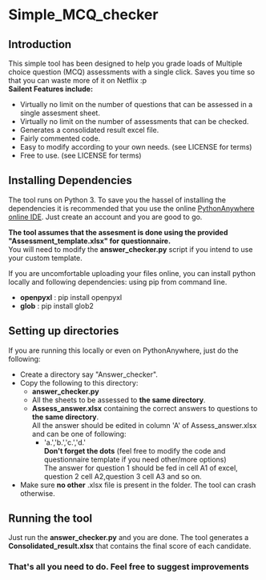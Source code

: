 # Simple_MCQ_checker

## Introduction
This simple tool has been designed to help you grade loads of Multiple choice question (MCQ) assessments with a single click. 
Saves you time so that you can waste more of it on Netflix :p   
**Sailent Features include:**
  * Virtually no limit on the number of questions that can be assessed in a single assesment sheet.
  * Virtually no limit on the number of assessments that can be checked.
  * Generates a consolidated result excel file.
  * Fairly commented code.
  * Easy to modify according to your own needs. (see LICENSE for terms)
  * Free to use. (see LICENSE for terms)

## Installing Dependencies

The tool runs on Python 3. To save you the hassel of installing the dependencies it is recommended that you
use the online [PythonAnywhere online IDE](https://www.pythonanywhere.com). Just create an account and you are good to go.

**The tool assumes that the assesment is done using the provided "Assessment_template.xlsx" for questionnaire.**  
You will need to modify the **answer_checker.py** script if you intend to use your custom template.

If you are uncomfortable uploading your files online, you can install python locally and following dependencies:
using pip from command line.
  * **openpyxl** : pip install openpyxl
  * **glob** : pip install glob2
  
## Setting up directories

If you are running this locally or even on PythonAnywhere, just do the following:
  * Create a directory say "Answer_checker".
  * Copy the following to this directory:
    * **answer_checker.py**
    * All the sheets to be assessed to **the same directory**.
    * **Assess_answer.xlsx** containing the correct answers to questions to **the same directory**.  
      All the answer should be edited in column 'A' of Assess_answer.xlsx and can be one of following: 
      * 'a.','b.','c.','d.'   
      **__Don't forget the dots__** (feel free to modify the code and questionnaire template if you need other/more options)  
      The answer for question 1 should be fed in cell A1 of excel, question 2 cell A2,question 3 cell A3
      and so on.
  * Make sure **no other** .xlsx file is present in the folder. The tool can crash otherwise.

## Running the tool

Just run the **answer_checker.py** and you are done. The tool generates a **Consolidated_result.xlsx** that contains 
the final score of each candidate.

### That's all you need to do. Feel free to suggest improvements ###
